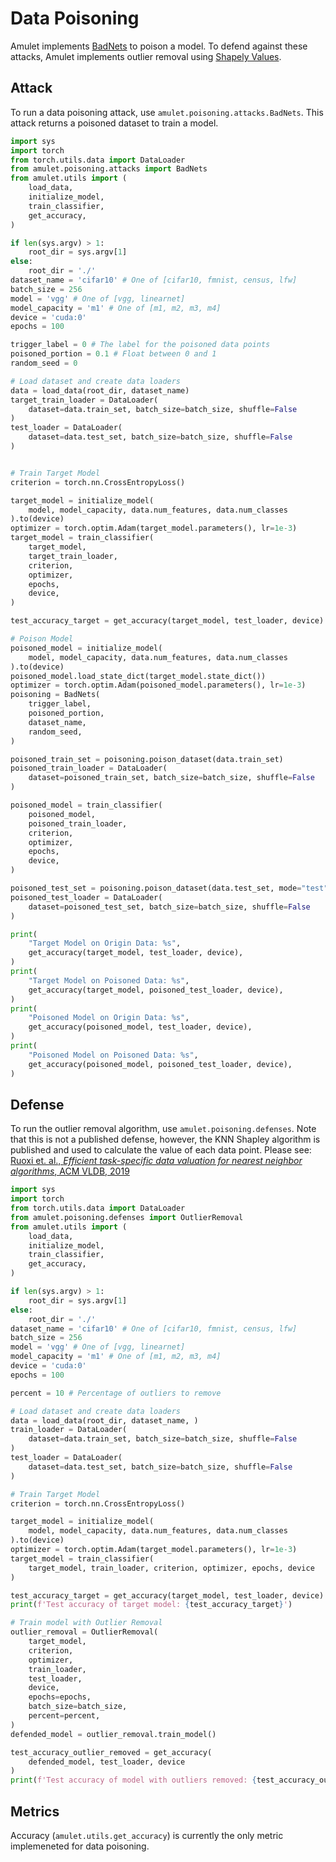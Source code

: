 # Data Poisoning
Amulet implements [BadNets](https://github.com/Kooscii/BadNets) to poison a model.
To defend against these attacks, Amulet implements outlier removal using [Shapely Values](https://github.com/AI-secure/KNN-shapley).

## Attack
To run a data poisoning attack, use `amulet.poisoning.attacks.BadNets`.
This attack returns a poisoned dataset to train a model.

```python
import sys
import torch
from torch.utils.data import DataLoader
from amulet.poisoning.attacks import BadNets
from amulet.utils import (
    load_data,
    initialize_model,
    train_classifier,
    get_accuracy,
)

if len(sys.argv) > 1:
    root_dir = sys.argv[1]
else:
    root_dir = './'
dataset_name = 'cifar10' # One of [cifar10, fmnist, census, lfw]
batch_size = 256
model = 'vgg' # One of [vgg, linearnet]
model_capacity = 'm1' # One of [m1, m2, m3, m4]
device = 'cuda:0'
epochs = 100

trigger_label = 0 # The label for the poisoned data points
poisoned_portion = 0.1 # Float between 0 and 1
random_seed = 0

# Load dataset and create data loaders
data = load_data(root_dir, dataset_name)
target_train_loader = DataLoader(
    dataset=data.train_set, batch_size=batch_size, shuffle=False
)
test_loader = DataLoader(
    dataset=data.test_set, batch_size=batch_size, shuffle=False
)


# Train Target Model
criterion = torch.nn.CrossEntropyLoss()

target_model = initialize_model(
    model, model_capacity, data.num_features, data.num_classes
).to(device)
optimizer = torch.optim.Adam(target_model.parameters(), lr=1e-3)
target_model = train_classifier(
    target_model,
    target_train_loader,
    criterion,
    optimizer,
    epochs,
    device,
)

test_accuracy_target = get_accuracy(target_model, test_loader, device)

# Poison Model
poisoned_model = initialize_model(
    model, model_capacity, data.num_features, data.num_classes
).to(device)
poisoned_model.load_state_dict(target_model.state_dict())
optimizer = torch.optim.Adam(poisoned_model.parameters(), lr=1e-3)
poisoning = BadNets(
    trigger_label,
    poisoned_portion,
    dataset_name,
    random_seed,
)

poisoned_train_set = poisoning.poison_dataset(data.train_set)
poisoned_train_loader = DataLoader(
    dataset=poisoned_train_set, batch_size=batch_size, shuffle=False
)

poisoned_model = train_classifier(
    poisoned_model,
    poisoned_train_loader,
    criterion,
    optimizer,
    epochs,
    device,
)

poisoned_test_set = poisoning.poison_dataset(data.test_set, mode="test")
poisoned_test_loader = DataLoader(
    dataset=poisoned_test_set, batch_size=batch_size, shuffle=False
)

print(
    "Target Model on Origin Data: %s",
    get_accuracy(target_model, test_loader, device),
)
print(
    "Target Model on Poisoned Data: %s",
    get_accuracy(target_model, poisoned_test_loader, device),
)
print(
    "Poisoned Model on Origin Data: %s",
    get_accuracy(poisoned_model, test_loader, device),
)
print(
    "Poisoned Model on Poisoned Data: %s",
    get_accuracy(poisoned_model, poisoned_test_loader, device),
)
```

## Defense
To run the outlier removal algorithm, use `amulet.poisoning.defenses`.
Note that this is not a published defense, however, the KNN Shapley algorithm is published and used to calculate the value of each data point.
Please see: [Ruoxi et. al., *Efficient task-specific data valuation for nearest neighbor algorithms*, ACM VLDB, 2019](https://dl.acm.org/doi/10.14778/3342263.3342637)

```python
import sys
import torch
from torch.utils.data import DataLoader
from amulet.poisoning.defenses import OutlierRemoval
from amulet.utils import (
    load_data,
    initialize_model,
    train_classifier,
    get_accuracy,
)

if len(sys.argv) > 1:
    root_dir = sys.argv[1]
else:
    root_dir = './'
dataset_name = 'cifar10' # One of [cifar10, fmnist, census, lfw]
batch_size = 256
model = 'vgg' # One of [vgg, linearnet]
model_capacity = 'm1' # One of [m1, m2, m3, m4]
device = 'cuda:0'
epochs = 100

percent = 10 # Percentage of outliers to remove

# Load dataset and create data loaders
data = load_data(root_dir, dataset_name, )
train_loader = DataLoader(
    dataset=data.train_set, batch_size=batch_size, shuffle=False
)
test_loader = DataLoader(
    dataset=data.test_set, batch_size=batch_size, shuffle=False
)

# Train Target Model
criterion = torch.nn.CrossEntropyLoss()

target_model = initialize_model(
    model, model_capacity, data.num_features, data.num_classes
).to(device)
optimizer = torch.optim.Adam(target_model.parameters(), lr=1e-3)
target_model = train_classifier(
    target_model, train_loader, criterion, optimizer, epochs, device
)

test_accuracy_target = get_accuracy(target_model, test_loader, device)
print(f'Test accuracy of target model: {test_accuracy_target}')

# Train model with Outlier Removal
outlier_removal = OutlierRemoval(
    target_model,
    criterion,
    optimizer,
    train_loader,
    test_loader,
    device,
    epochs=epochs,
    batch_size=batch_size,
    percent=percent,
)
defended_model = outlier_removal.train_model()

test_accuracy_outlier_removed = get_accuracy(
    defended_model, test_loader, device
)
print(f'Test accuracy of model with outliers removed: {test_accuracy_outlier_removed}')
```

## Metrics
Accuracy (`amulet.utils.get_accuracy`) is currently the only metric implemeneted for data poisoning.
